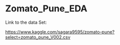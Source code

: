 # Zomato_Pune_EDA

Link to the data Set:

https://www.kaggle.com/sagara9595/zomato-pune?select=zomato_pune_V002.csv
